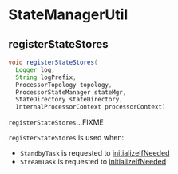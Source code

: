 # StateManagerUtil

## <span id="registerStateStores"> registerStateStores

```java
void registerStateStores(
  Logger log,
  String logPrefix,
  ProcessorTopology topology,
  ProcessorStateManager stateMgr,
  StateDirectory stateDirectory,
  InternalProcessorContext processorContext)
```

`registerStateStores`...FIXME

`registerStateStores` is used when:

* `StandbyTask` is requested to [initializeIfNeeded](StandbyTask.md#initializeIfNeeded)
* `StreamTask` is requested to [initializeIfNeeded](StreamTask.md#initializeIfNeeded)
